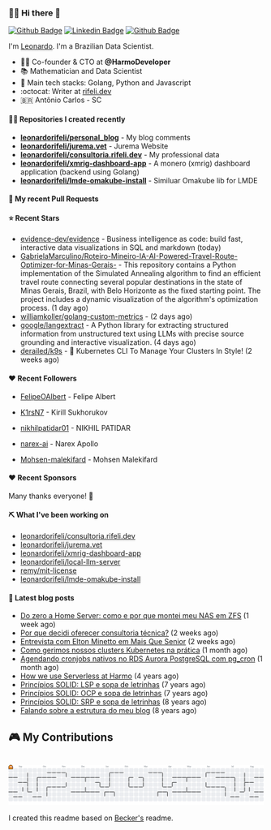 ### 👨‍💻 Hi there 👋

[![Github Badge](https://img.shields.io/badge/-Github-red?style=flat-square&logo=Github&logoColor=white&link=https://github.com/leonardorifeli)](https://github.com/leonardorifeli)
[![Linkedin Badge](https://img.shields.io/badge/-LinkedIn-red?style=flat-square&logo=Linkedin&logoColor=white&link=https://www.linkedin.com/in/leonardorifeli/)](https://www.linkedin.com/in/leonardorifeli/)
[![Github Badge](https://komarev.com/ghpvc/?username=leonardorifeli&label=Profile%20views&color=red&style=flat)](https://github.com/leonardorifeli)

I'm [Leonardo](https://rifeli.dev). I'm a Brazilian Data Scientist.

- :office_worker: Co-founder & CTO at **@HarmoDeveloper**
- 📚 Mathematician and Data Scientist
- 💙 Main tech stacks: Golang, Python and Javascript
- :octocat: Writer at [rifeli.dev](https://rifeli.dev)
- 🇧🇷 Antônio Carlos - SC

#### 👨‍💻 Repositories I created recently
- **[leonardorifeli/personal_blog](https://github.com/leonardorifeli/personal_blog)** - My blog comments
- **[leonardorifeli/jurema.vet](https://github.com/leonardorifeli/jurema.vet)** - Jurema Website
- **[leonardorifeli/consultoria.rifeli.dev](https://github.com/leonardorifeli/consultoria.rifeli.dev)** - My professional data
- **[leonardorifeli/xmrig-dashboard-app](https://github.com/leonardorifeli/xmrig-dashboard-app)** - A monero (xmrig) dashboard application (backend using Golang)
- **[leonardorifeli/lmde-omakube-install](https://github.com/leonardorifeli/lmde-omakube-install)** - Similuar Omakube lib for LMDE

#### 🔨 My recent Pull Requests



#### ⭐ Recent Stars


- [evidence-dev/evidence](https://github.com/evidence-dev/evidence) - Business intelligence as code: build fast, interactive data visualizations in SQL and markdown (today)
- [GabrielaMarculino/Roteiro-Mineiro-IA-AI-Powered-Travel-Route-Optimizer-for-Minas-Gerais-](https://github.com/GabrielaMarculino/Roteiro-Mineiro-IA-AI-Powered-Travel-Route-Optimizer-for-Minas-Gerais-) - This repository contains a Python implementation of the Simulated Annealing algorithm to find an efficient travel route connecting several popular destinations in the state of Minas Gerais, Brazil, with Belo Horizonte as the fixed starting point. The project includes a dynamic visualization of the algorithm&#39;s optimization process. (1 day ago)
- [williamkoller/golang-custom-metrics](https://github.com/williamkoller/golang-custom-metrics) -  (2 days ago)
- [google/langextract](https://github.com/google/langextract) - A Python library for extracting structured information from unstructured text using LLMs with precise source grounding and interactive visualization. (4 days ago)
- [derailed/k9s](https://github.com/derailed/k9s) - 🐶 Kubernetes CLI To Manage Your Clusters In Style! (2 weeks ago)

#### ❤️ Recent Followers


- [FelipeOAlbert](https://github.com/FelipeOAlbert) - Felipe Albert

- [K1rsN7](https://github.com/K1rsN7) - Kirill Sukhorukov

- [nikhilpatidar01](https://github.com/nikhilpatidar01) - NIKHIL PATIDAR

- [narex-ai](https://github.com/narex-ai) - Narex Apollo

- [Mohsen-malekifard](https://github.com/Mohsen-malekifard) - Mohsen Malekifard 


#### ❤️ Recent Sponsors



Many thanks everyone! 🙏

#### ⛏️ What I've been working on

- [leonardorifeli/consultoria.rifeli.dev](https://github.com/leonardorifeli/consultoria.rifeli.dev)
- [leonardorifeli/jurema.vet](https://github.com/leonardorifeli/jurema.vet)
- [leonardorifeli/xmrig-dashboard-app](https://github.com/leonardorifeli/xmrig-dashboard-app)
- [leonardorifeli/local-llm-server](https://github.com/leonardorifeli/local-llm-server)
- [remy/mit-license](https://github.com/remy/mit-license)
- [leonardorifeli/lmde-omakube-install](https://github.com/leonardorifeli/lmde-omakube-install)

#### 📄 Latest blog posts
- [Do zero a Home Server: como e por que montei meu NAS em ZFS](https://rifeli.dev/blog/2025-08-10-do-zero-a-home-server-como-e-por-que-montei-meu-nas-em-zfs/) (1 week ago)
- [Por que decidi oferecer consultoria técnica?](https://rifeli.dev/blog/2025-08-02-por-que-decidi-oferecer-consultoria-tecnica/) (2 weeks ago)
- [Entrevista com Elton Minetto em Mais Que Senior](https://rifeli.dev/blog/2025-08-01-entrevista-mais-que-senior-com-elton-minetto/) (2 weeks ago)
- [Como gerimos nossos clusters Kubernetes na prática](https://rifeli.dev/blog/2025-07-10-como-gerimos-nossos-cluters-kubernets-na-pratica/) (1 month ago)
- [Agendando cronjobs nativos no RDS Aurora PostgreSQL com pg_cron](https://rifeli.dev/blog/2025-07-01-agendando-cronjobs-nativos-no-rds-aurora-postgresql-com-pgcron/) (1 month ago)
- [How we use Serverless at Harmo](https://rifeli.dev/blog/2020-10-08-how-we-use-serverless-at-harmo/) (4 years ago)
- [Princípios SOLID: LSP e sopa de letrinhas](https://rifeli.dev/blog/2017-12-30-principios-solid-lsp-e-sopa-de-letrinhas/) (7 years ago)
- [Princípios SOLID: OCP e sopa de letrinhas](https://rifeli.dev/blog/2017-12-06-principios-solid-ocp-e-sopa-de-letrinhas/) (7 years ago)
- [Princípios SOLID: SRP e sopa de letrinhas](https://rifeli.dev/blog/2017-03-25-principios-solid-srp-e-sopa-de-letrinhas/) (8 years ago)
- [Falando sobre a estrutura do meu blog](https://rifeli.dev/blog/2016-11-11-falando-sobre-a-estrutura-do-meu-blog/) (8 years ago)

<h2 align="left">🎮 My Contributions</h2>
<picture>
  <source media="(prefers-color-scheme: dark)" srcset="https://raw.githubusercontent.com/leonardorifeli/leonardorifeli/refs/heads/master/dist/pacman-contribution-graph-dark.svg">
  <source media="(prefers-color-scheme: light)" srcset="https://raw.githubusercontent.com/leonardorifeli/leonardorifeli/refs/heads/master/dist/pacman-contribution-graph.svg">
  <img alt="pacman contribution graph" src="https://raw.githubusercontent.com/leonardorifeli/leonardorifeli/refs/heads/master/dist/pacman-contribution-graph.svg">
</picture>

I created this readme based on [Becker's](https://github.com/caarlos0) readme.
